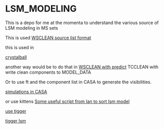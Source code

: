 # LSM_MODELING


This is a depo for me at the momenta to understand the various source of LSM modeling in MS sets

This is used 
[WSCLEAN source list format](https://sourceforge.net/p/wsclean/wiki/ComponentList/)

this is used in 

[crystalball](https://github.com/caracal-pipeline/crystalball?tab=readme-ov-file)

another way would be to do that in 
[WSCLEAN with predict](https://wsclean.readthedocs.io/en/latest/prediction.html)
TCCLEAN with write clean components to MODEL_DATA

Or to use ft and the component list in CASA to generate the visibilities.

[simulations in CASA](https://casadocs.readthedocs.io/en/stable/examples/community/simulation_script_demo.html)

or use kittens
[Some useful script from Ian to sort lsm model](https://github.com/ratt-ru/tigger/issues/40)

[use tigger](https://github.com/ratt-ru/tigger)

[tigger lsm](https://github.com/ratt-ru/tigger-lsm)
